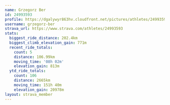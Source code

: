 ```yaml
---
name: Grzegorz Ber
id: 24993593
profile: https://dgalywyr863hv.cloudfront.net/pictures/athletes/24993593/7453165/11/large.jpg
username: grzegorz-ber
strava_url: https://www.strava.com/athletes/24993593
stats:
  biggest_ride_distance: 202.4km
  biggest_climb_elevation_gain: 771m
  recent_ride_totals:
    count: 5
    distance: 106.99km
    moving_time: '08h 02m'
    elevation_gain: 813m
  ytd_ride_totals:
    count: 106
    distance: 2665km
    moving_time: 151h 40m
    elevation_gain: 20978m
layout: strava_member
--- 
```

